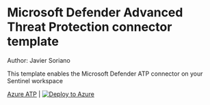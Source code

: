 # Microsoft Defender Advanced Threat Protection connector template

Author: Javier Soriano

This template enables the Microsoft Defender ATP connector on your Sentinel workspace

[Azure ATP](https://github.com/javiersoriano/Azure-Sentinel/blob/javier-arm/Tools/ARM-Templates/DataConnectors/MDATP/MDATP.json) | [![Deploy to Azure](https://aka.ms/deploytoazurebutton)](https://portal.azure.com/#create/Microsoft.Template/uri/https%3A%2F%2Fraw.githubusercontent.com%2Fjaviersoriano%2FAzure-Sentinel%2Fjavier-arm%2FTools%2FARM-Templates%2FDataConnectors%2FMDATP%2FMDATP.json)